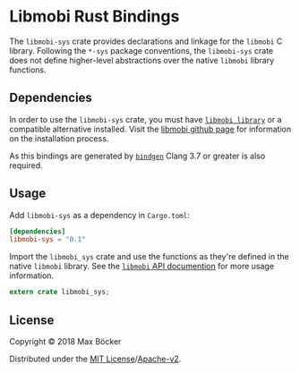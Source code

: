 # Libmobi Rust Bindings

The `libmobi-sys` crate provides declarations and linkage for the `libmobi` C library. Following the
`*-sys` package conventions, the `libmobi-sys` crate does not define higher-level abstractions over
the native `libmobi` library functions.

## Dependencies
In order to use the `libmobi-sys` crate, you must have [`libmobi library`](https://www.fabiszewski.net/libmobi/index.html) or a compatible alternative installed. Visit the [libmobi github page](https://github.com/bfabiszewski/libmobi) for information on the installation process. 

As this bindings are generated by [`bindgen`](https://crates.io/crates/bindgen) Clang 3.7 or greater is also required.

## Usage
Add `libmobi-sys` as a dependency in `Cargo.toml`:

```toml
[dependencies]
libmobi-sys = "0.1"
```

Import the `libmobi_sys` crate and use the functions as they're defined in the native `libmobi`
library. See the [`libmobi` API documention](https://www.fabiszewski.net/libmobi/index.html)
for more usage information.

```rust
extern crate libmobi_sys;
```
## License
Copyright © 2018 Max Böcker

Distributed under the [MIT License](LICENSE-MIT)/[Apache-v2](LICENSE-APACHE).
